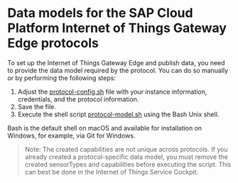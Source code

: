 # Data models for the SAP Cloud Platform Internet of Things Gateway Edge protocols

To set up the Internet of Things Gateway Edge and publish data, you need to provide the data model required by the protocol. You can do so manually or by performing the following steps:

1. Adjust the [protocol-config.sh](protocol-config.sh) file with your instance information, credentials, and the protocol information.
2. Save the file.
3. Execute the shell script [protocol-model.sh](protocol-model.sh) using the Bash Unix shell.

Bash is the default shell on macOS and available for installation on Windows, for example, via Git for Windows.

>Note: The created capabilities are not unique across protocols. If you already created a protocol-specific data model, you must remove the created sensorTypes and capabilities before executing the script. This can best be done in the Internet of Things Service Cockpit.
